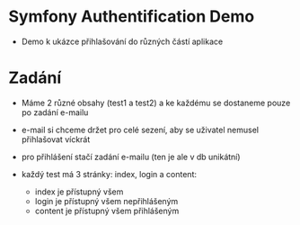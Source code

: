 Symfony Authentification Demo
=============================

- Demo k ukázce přihlašování do různých částí aplikace

# Zadání
- Máme 2 různé obsahy (test1 a test2) a ke každému se dostaneme pouze po zadání e-mailu
- e-mail si chceme držet pro celé sezení, aby se uživatel nemusel přihlašovat víckrát
- pro přihlášení stačí zadání e-mailu (ten je ale v db unikátní)

- každý test má 3 stránky: index, login a content:
    - index je přístupný všem
    - login je přístupný všem nepřihlášeným
    - content je přístupný všem přihlášeným
